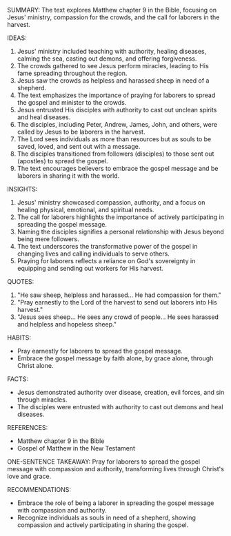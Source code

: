 SUMMARY:
The text explores Matthew chapter 9 in the Bible, focusing on Jesus' ministry, compassion for the crowds, and the call for laborers in the harvest.

IDEAS:
1. Jesus' ministry included teaching with authority, healing diseases, calming the sea, casting out demons, and offering forgiveness.
2. The crowds gathered to see Jesus perform miracles, leading to His fame spreading throughout the region.
3. Jesus saw the crowds as helpless and harassed sheep in need of a shepherd.
4. The text emphasizes the importance of praying for laborers to spread the gospel and minister to the crowds.
5. Jesus entrusted His disciples with authority to cast out unclean spirits and heal diseases.
6. The disciples, including Peter, Andrew, James, John, and others, were called by Jesus to be laborers in the harvest.
7. The Lord sees individuals as more than resources but as souls to be saved, loved, and sent out with a message.
8. The disciples transitioned from followers (disciples) to those sent out (apostles) to spread the gospel.
9. The text encourages believers to embrace the gospel message and be laborers in sharing it with the world.

INSIGHTS:
1. Jesus' ministry showcased compassion, authority, and a focus on healing physical, emotional, and spiritual needs.
2. The call for laborers highlights the importance of actively participating in spreading the gospel message.
3. Naming the disciples signifies a personal relationship with Jesus beyond being mere followers.
4. The text underscores the transformative power of the gospel in changing lives and calling individuals to serve others.
5. Praying for laborers reflects a reliance on God's sovereignty in equipping and sending out workers for His harvest.

QUOTES:
1. "He saw sheep, helpless and harassed... He had compassion for them."
2. "Pray earnestly to the Lord of the harvest to send out laborers into His harvest."
3. "Jesus sees sheep... He sees any crowd of people... He sees harassed and helpless and hopeless sheep."

HABITS:
- Pray earnestly for laborers to spread the gospel message.
- Embrace the gospel message by faith alone, by grace alone, through Christ alone.

FACTS:
- Jesus demonstrated authority over disease, creation, evil forces, and sin through miracles.
- The disciples were entrusted with authority to cast out demons and heal diseases.

REFERENCES:
- Matthew chapter 9 in the Bible
- Gospel of Matthew in the New Testament

ONE-SENTENCE TAKEAWAY:
Pray for laborers to spread the gospel message with compassion and authority, transforming lives through Christ's love and grace.

RECOMMENDATIONS:
- Embrace the role of being a laborer in spreading the gospel message with compassion and authority.
- Recognize individuals as souls in need of a shepherd, showing compassion and actively participating in sharing the gospel.